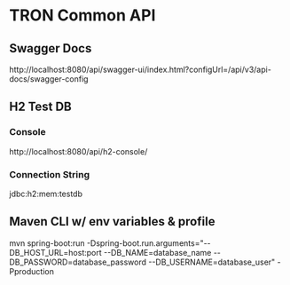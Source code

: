 
# TRON Common API

## Swagger Docs
http://localhost:8080/api/swagger-ui/index.html?configUrl=/api/v3/api-docs/swagger-config

## H2 Test DB

### Console
http://localhost:8080/api/h2-console/

### Connection String
jdbc:h2:mem:testdb

## Maven CLI w/ env variables & profile
mvn spring-boot:run -Dspring-boot.run.arguments="--DB_HOST_URL=host:port --DB_NAME=database_name --DB_PASSWORD=database_password --DB_USERNAME=database_user" -Pproduction
